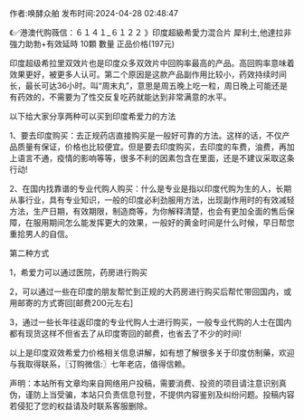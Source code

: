 <p>作者:唤酵众舶 发布时间:2024-04-28 02:48:47</p>
<p>《✅港澳代购薇信：６１４１_６１２２ 》印度超級希愛力混合片 犀利士,他達拉非 強力助勃+有效延時 10顆 數量 正品价格(197元) </p>
									<p>印度超级希拉里双效片也是印度众多双效片中回购率最高的产品。高回购率意味着效果更好，被更多人认可。第二个原因是这款产品副作用比较小，药效持续时间长，最长可达36小时。叫“周末丸”，意思是周五晚上吃一粒，周日晚上可能还是有药效的，不需要为了性交反复吃药就能达到非常满意的水平。</p><p></p><p></p><p>以下给大家分享两种可以买到印度希爱力的方法</p><p>1、要去印度购买：去正规药店直接购买是一般好可靠的方法。这样的话，不仅产品质量有保证，价格也比较便宜。但是要去印度购买，去印度的车费，油费，再加上语言不通，疫情的影响等等，很多不利的因素包含在里面，还是不建议采取这条行动!</p><p>2、在国内找靠谱的专业代购人购买：什么是专业是指以印度代购为生的人，长期从事行业，具有专业知识，一般的印度必利劲服用方法，出现副作用时的有效减轻方法，生产日期，有效期限，制造商等，为你解释清楚，也会有更加全面的售后保障，在服用期间怎么能发挥更大的效果，一般好的黄金时间是什么时候，早日帮您重拾男人的自信。</p><p>第二种方式</p><p>1，希爱力可以通过医院，药房进行购买</p><p>2，可以通过一些在印度的朋友帮忙到正规的大药房进行购买后帮忙带回国内，或用邮寄的方式寄回[邮费200元左右]</p><p>3，通过一些长年往返印度的专业代购人士进行购买，一般专业代购的人士在国内都有现货这样不但省去了从印度寄回的邮费，也省去了不少的时间!</p><p>以上是印度双效希爱力价格相关信息讲解，如有想了解很多关于印度仿制藥，欢迎与我取得联系，〖订购微信:〗七年老店，值得信赖。</p>				声明：本站所有文章均来自网络用户投稿，需要消费、投资的项目请注意识别真伪，谨防上当受骗，本站只负责信息刊登，不提供内容鉴别及纠纷问题。投稿内容若侵犯了您的权益请及时联系客服删除。				

